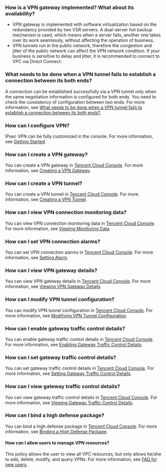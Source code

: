 ### How is a VPN gateway implemented? What about its availability?
- VPN gateway is implemented with software virtualization based on the redundancy provided by two VSR servers. A dual-server hot backup mechanism is used, which means when a server fails, another one takes over its work seamlessly, without affecting the operation of business.
- VPN tunnels run in the public network, therefore the congestion and jitter of the public network can affect the VPN network condition. If your business is sensitive to delay and jitter, it is recommended to connect to VPC via Direct Connect.

### What needs to be done when a VPN tunnel fails to establish a connection between its both ends?
A connection can be established successfully via a VPN tunnel only when the same negotiation information is configured for both ends. You need to check the consistency of configuration between two ends. For more information, see [What needs to be done when a VPN tunnel fails to establish a connection between its both ends?](/document/product/215/17010).

### How can I configure VPN?
IPsec VPN can be fully customized in the console. For more information, see [Getting Started](/document/product/215/4956#.E5.BF.AB.E9.80.9F.E5.85.A5.E9.97.A8).

### How can I create a VPN gateway?
You can create a VPN gateway in [Tencent Cloud Console](https://console.cloud.tencent.com/). For more information, see [Creating a VPN Gateway](/document/product/215/4956#.E5.BF.AB.E9.80.9F.E5.85.A5.E9.97.A8).

### How can I create a VPN tunnel?
You can create a VPN tunnel in [Tencent Cloud Console](https://console.cloud.tencent.com/). For more information, see [Creating a VPN Tunnel](/document/product/215/4956#.E5.BF.AB.E9.80.9F.E5.85.A5.E9.97.A8).

### How can I view VPN connection monitoring data?
You can view VPN connection monitoring data in [Tencent Cloud Console](https://console.cloud.tencent.com/). For more information, see [Viewing Monitoring Data](/document/product/215/4956#.E6.9F.A5.E7.9C.8B.E7.9B.91.E6.8E.A7.E6.95.B0.E6.8D.AE).

### How can I set VPN connection alarms?
You can set VPN connection alarms in [Tencent Cloud Console](https://console.cloud.tencent.com/). For more information, see [Setting Alarm](/document/product/215/4956#.E8.AE.BE.E7.BD.AE.E5.91.8A.E8.AD.A6).

### How can I view VPN gateway details?
You can view VPN gateway details in [Tencent Cloud Console](https://console.cloud.tencent.com/). For more information, see [Viewing VPN Gateway Details](/document/product/215/4956#.E6.9F.A5.E7.9C.8B-vpn-.E7.BD.91.E5.85.B3.E8.AF.A6.E7.BB.86.E4.BF.A1.E6.81.AF).

### How can I modify VPN tunnel configuration?
You can modify VPN tunnel configuration in [Tencent Cloud Console](https://console.cloud.tencent.com/). For more information, see [Modifying VPN Tunnel Configuration](/document/product/215/4956#.E4.BF.AE.E6.94.B9-vpn-.E9.80.9A.E9.81.93.E9.85.8D.E7.BD.AE).

### How can I enable gateway traffic control details?
You can enable gateway traffic control details in [Tencent Cloud Console](https://console.cloud.tencent.com/). For more information, see [Enabling Gateway Traffic Control Details](/document/product/215/4956#.E5.BC.80.E5.90.AF.E7.BD.91.E5.85.B3.E6.B5.81.E6.8E.A7.E6.98.8E.E7.BB.86).

### How can I set gateway traffic control details?
You can set gateway traffic control details in [Tencent Cloud Console](https://console.cloud.tencent.com/). For more information, see [Setting Gateway Traffic Control Details](/document/product/215/4956#.E8.AE.BE.E7.BD.AE.E7.BD.91.E5.85.B3.E6.B5.81.E6.8E.A7.E6.98.8E.E7.BB.86).

### How can I view gateway traffic control details?
You can view gateway traffic control details in [Tencent Cloud Console](https://console.cloud.tencent.com/). For more information, see [Viewing Gateway Traffic Control Details](/document/product/215/4956#.E6.9F.A5.E7.9C.8B.E7.BD.91.E5.85.B3.E6.B5.81.E6.8E.A7.E6.98.8E.E7.BB.86).

### How can I bind a high defense package?
You can bind a high defense package in [Tencent Cloud Console](https://console.cloud.tencent.com/). For more information, see [Binding a High Defense Package](/document/product/215/4956#.E7.BB.91.E5.AE.9A.E9.AB.98.E9.98.B2.E5.8C.85).

#### How can I allow users to manage VPN resources?
This policy allows the user to view all VPC resources, but only allows he/she to add, delete, modify, and query VPNs. For more information, see [FAQ for new users](/document/product/215/12248).




